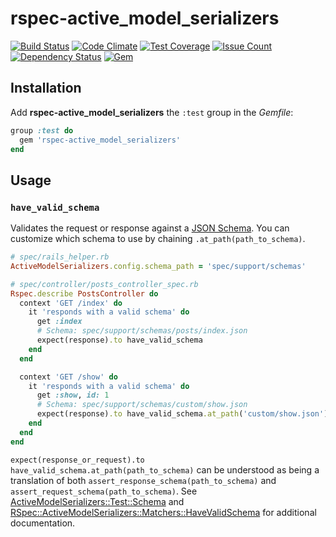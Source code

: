 # rspec-active_model_serializers

[![Build Status](https://travis-ci.org/leonelgalan/rspec-active_model_serializers.svg?branch=master)](https://travis-ci.org/leonelgalan/rspec-active_model_serializers)
[![Code Climate](https://codeclimate.com/github/leonelgalan/rspec-active_model_serializers/badges/gpa.svg)](https://codeclimate.com/github/leonelgalan/rspec-active_model_serializers)
[![Test Coverage](https://codeclimate.com/github/leonelgalan/rspec-active_model_serializers/badges/coverage.svg)](https://codeclimate.com/github/leonelgalan/rspec-active_model_serializers/coverage)
[![Issue Count](https://codeclimate.com/github/leonelgalan/rspec-active_model_serializers/badges/issue_count.svg)](https://codeclimate.com/github/leonelgalan/rspec-active_model_serializers)
[![Dependency Status](https://gemnasium.com/badges/github.com/leonelgalan/rspec-active_model_serializers.svg)](https://gemnasium.com/github.com/leonelgalan/rspec-active_model_serializers)
[![Gem](https://img.shields.io/gem/v/rspec-active_model_serializers.svg)](https://rubygems.org/gems/rspec-active_model_serializers)

## Installation

Add **rspec-active_model_serializers** the `:test` group in the _Gemfile_:

```ruby
group :test do
  gem 'rspec-active_model_serializers'
end
```

## Usage

### `have_valid_schema`

Validates the request or response against a [JSON
Schema](http://json-schema.org/). You can customize which schema to use by
chaining `.at_path(path_to_schema)`.

```ruby
# spec/rails_helper.rb
ActiveModelSerializers.config.schema_path = 'spec/support/schemas'
```

```ruby
# spec/controller/posts_controller_spec.rb
Rspec.describe PostsController do
  context 'GET /index' do
    it 'responds with a valid schema' do
      get :index
      # Schema: spec/support/schemas/posts/index.json
      expect(response).to have_valid_schema
    end
  end

  context 'GET /show' do
    it 'responds with a valid schema' do
      get :show, id: 1
      # Schema: spec/support/schemas/custom/show.json
      expect(response).to have_valid_schema.at_path('custom/show.json')
    end
  end
end
```

`expect(response_or_request).to have_valid_schema.at_path(path_to_schema)` can
be understood as being a translation of both
`assert_response_schema(path_to_schema)` and
`assert_request_schema(path_to_schema)`. See
[ActiveModelSerializers::Test::Schema](https://github.com/rails-api/active_model_serializers/blob/v0.10.9/lib/active_model_serializers/test/schema.rb)
and [RSpec::ActiveModelSerializers::Matchers::HaveValidSchema](lib/rspec/active_model_serializers/matchers/have_valid_schema.rb)
for additional documentation.
